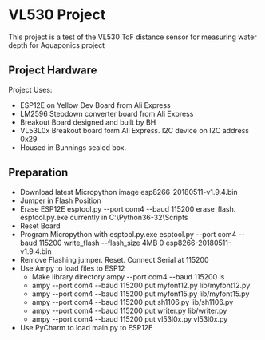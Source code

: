 # VL530 Project
This project is a test of the VL530 ToF distance sensor for measuring water depth for Aquaponics project

## Project Hardware
Project Uses:
* ESP12E on Yellow Dev Board from Ali Express
* LM2596 Stepdown converter board from Ali Express
* Breakout Board designed and built by BH
* VL53L0x Breakout board form Ali Express.  I2C device on I2C address 0x29
* Housed in Bunnings sealed box.

## Preparation  
* Download latest Micropython image  esp8266-20180511-v1.9.4.bin
* Jumper in Flash Position
* Erase ESP12E  esptool.py --port com4 --baud 115200 erase_flash.  esptool.py.exe currently in C:\Python36-32\Scripts
* Reset Board
* Program Micropython with esptool.py.exe  esptool.py --port com4 --baud 115200 write_flash --flash_size 4MB 0 esp8266-20180511-v1.9.4.bin
* Remove Flashing jumper.  Reset.  Connect Serial at 115200
* Use Ampy to load files to ESP12
  * Make library directory ampy --port com4 --baud 115200 ls
  * ampy --port com4 --baud 115200 put myfont12.py lib/myfont12.py
  * ampy --port com4 --baud 115200 put myfont15.py lib/myfont15.py
  * ampy --port com4 --baud 115200 put sh1106.py lib/sh1106.py
  * ampy --port com4 --baud 115200 put writer.py lib/writer.py
  * ampy --port com4 --baud 115200 put vl53l0x.py vl53l0x.py
* Use PyCharm to load main.py to ESP12E
